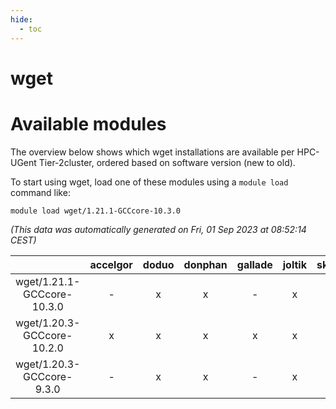 ```yaml
---
hide:
  - toc
---
```


wget
====

# Available modules


The overview below shows which wget installations are available per HPC-UGent Tier-2cluster, ordered based on software version (new to old).

To start using wget, load one of these modules using a `module load` command like:

```shell
module load wget/1.21.1-GCCcore-10.3.0
```

*(This data was automatically generated on Fri, 01 Sep 2023 at 08:52:14 CEST)*  

| |accelgor|doduo|donphan|gallade|joltik|skitty|swalot|victini|
| :---: | :---: | :---: | :---: | :---: | :---: | :---: | :---: | :---: |
|wget/1.21.1-GCCcore-10.3.0|-|x|x|-|x|x|x|x|
|wget/1.20.3-GCCcore-10.2.0|x|x|x|x|x|x|x|x|
|wget/1.20.3-GCCcore-9.3.0|-|x|x|-|x|x|x|x|

